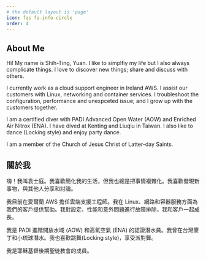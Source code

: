 ```yaml
---
# the default layout is 'page'
icon: fas fa-info-circle
order: 4
---
```


## About Me

Hi! My name is Shih-Ting, Yuan. I like to simplfiy my life but I also always complicate things. I love to discover new things; share and discuss with others.

I currently work as a cloud support engineer in Ireland AWS. I assist our customers with Linux, networking and container services. I troubleshoot the configuration, performance and unexpceted issue; and I grow up with the customers together.

I am a certified diver with PADI Advanced Open Water (AOW) and Enriched Air Nitrox (ENA). I have dived at Kenting and Liuqiu in Taiwan. I also like to dance (Locking style) and enjoy party dance.

I am a member of the Church of Jesus Christ of Latter-day Saints.

## 關於我

嗨！我叫袁士庭。我喜歡簡化我的生活，但我也總是把事情複雜化。我喜歡發現新事物，與其他人分享和討論。

我目前在愛爾蘭 AWS 擔任雲端支援工程師。我在 Linux、網路和容器服務方面為我們的客戶提供幫助。我對設定、性能和意外問題進行故障排除，我和客戶一起成長。

我是 PADI 進階開放水域 (AOW) 和高氧空氣 (ENA) 的認證潛水員。我曾在台灣墾丁和小琉球潛水。我也喜歡跳舞(Locking style)，享受派對舞。

我是耶穌基督後期聖徒教會的成員。
